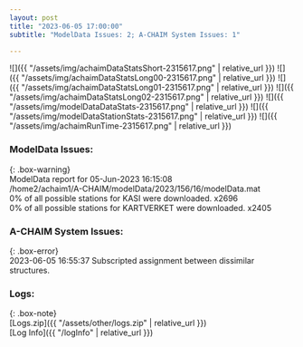 ```yaml
---
layout: post
title: "2023-06-05 17:00:00"
subtitle: "ModelData Issues: 2; A-CHAIM System Issues: 1"

---
```


![]({{ "/assets/img/achaimDataStatsShort-2315617.png" | relative_url }})
![]({{ "/assets/img/achaimDataStatsLong00-2315617.png" | relative_url }})
![]({{ "/assets/img/achaimDataStatsLong01-2315617.png" | relative_url }})
![]({{ "/assets/img/achaimDataStatsLong02-2315617.png" | relative_url }})
![]({{ "/assets/img/modelDataDataStats-2315617.png" | relative_url }})
![]({{ "/assets/img/modelDataStationStats-2315617.png" | relative_url }})
![]({{ "/assets/img/achaimRunTime-2315617.png" | relative_url }})


### ModelData Issues:  
  
{: .box-warning}  
 ModelData report for 05-Jun-2023 16:15:08   
 /home2/achaim1/A-CHAIM/modelData/2023/156/16/modelData.mat   
 0% of all possible stations for KASI were downloaded. x2696   
 0% of all possible stations for KARTVERKET were downloaded. x2405   
  
### A-CHAIM System Issues:  
  
{: .box-error}  
2023-06-05 16:55:37 Subscripted assignment between dissimilar structures.  

### Logs:  
  
{: .box-note}  
[Logs.zip]({{ "/assets/other/logs.zip" | relative_url }})  
[Log Info]({{ "/logInfo" | relative_url }})  

